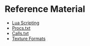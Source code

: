 # Reference Material
  
- [Lua Scripting](/bg3modresources/reference/lua/)
- [Procs.txt](/bg3modresources/reference/Procs.txt)
- [Calls.txt](/bg3modresources/reference/Calls.txt)
- [Texture Formats](/bg3modresources/reference/texture_formats)